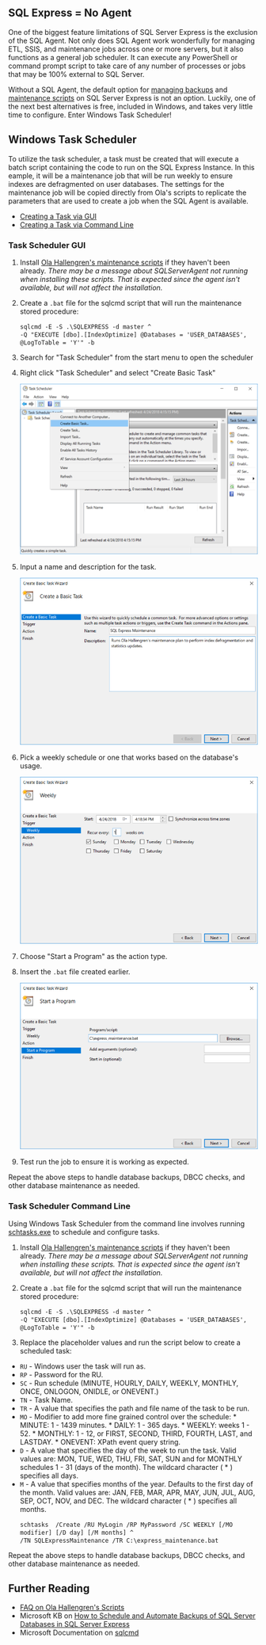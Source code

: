 

## SQL Express = No Agent
One of the biggest feature limitations of SQL Server Express is the exclusion of
the SQL Agent. Not only does SQL Agent work wonderfully for managing ETL, SSIS,
and maintenance jobs across one or more servers, but it also functions as a general
job scheduler. It can execute any PowerShell or command prompt script to take care of
any number of processes or jobs that may be 100% external to SQL Server.

Without a SQL Agent, the default option for [managing backups](/best-practices/sql-server-express-backups/) and [maintenance scripts](/best-practices/sql-server-express-maintenance/) on SQL Server Express is not an option. Luckily, one of the next best alternatives is free, included in Windows,
and takes very little time to configure. Enter Windows Task Scheduler!

## Windows Task Scheduler
To utilize the task scheduler, a task must be created that will execute a batch script containing the code to run on the SQL Express Instance. In this eample, it will be a maintenance job
that will be run weekly to ensure indexes are defragmented on user databases. The
settings for the maintenance job will be copied directly from Ola's scripts to replicate
the parameters that are used to create a job when the SQL Agent is available.

* [Creating a Task via GUI](#task-scheduler-gui)
* [Creating a Task via Command Line](#task-scheduler-command-line)

### Task Scheduler GUI
1. Install [Ola Hallengren's maintenance scripts](https://ola.hallengren.com/sql-server-index-and-statistics-maintenance.html) if they haven't been already. *There may be a message about SQLServerAgent not running when installing these scripts. That is expected since the agent isn't available, but will not affect the installation.*

2. Create a `.bat` file for the sqlcmd script that will run the maintenance stored procedure:
	```batch 
	sqlcmd -E -S .\SQLEXPRESS -d master ^
	-Q "EXECUTE [dbo].[IndexOptimize] @Databases = 'USER_DATABASES', @LogToTable = 'Y'" -b 
	```

3. Search for "Task Scheduler" from the start menu to open the scheduler

4. Right click "Task Scheduler" and select "Create Basic Task"

      ![Windows Task Scheduler](/task_scheduler_1.PNG)

5. Input a name and description for the task.

      ![Windows Task Scheduler](/task_scheduler_2.PNG)

6. Pick a weekly schedule or one that works based on the database's usage.

      ![Windows Task Scheduler](/task_scheduler_3.PNG)

7. Choose "Start a Program" as the action type.

8. Insert the `.bat` file created earlier.

      ![Windows Task Scheduler](/task_scheduler_4.PNG)

9. Test run the job to ensure it is working as expected.

Repeat the above steps to handle database backups, DBCC checks, and other database maintenance as needed.

### Task Scheduler Command Line
Using Windows Task Scheduler from the command line involves running [schtasks.exe](https://msdn.microsoft.com/en-us/library/windows/desktop/bb736357(v=vs.85).aspx) to schedule and configure tasks.

1. Install [Ola Hallengren's maintenance scripts](https://ola.hallengren.com/sql-server-index-and-statistics-maintenance.html) if they haven't been already. *There may be a message about SQLServerAgent not running when installing these scripts. That is expected since the agent isn't available, but will not affect the installation.*

2. Create a `.bat` file for the sqlcmd script that will run the maintenance stored procedure:
	```batch 
	sqlcmd -E -S .\SQLEXPRESS -d master ^
	-Q "EXECUTE [dbo].[IndexOptimize] @Databases = 'USER_DATABASES', @LogToTable = 'Y'" -b 
	```

3. Replace the placeholder values and run the script below to create a scheduled task:
 * `RU` - Windows user the task will run as.
 * `RP` - Password for the RU.
 * `SC` - Run schedule (MINUTE, HOURLY, DAILY, WEEKLY, MONTHLY, ONCE, ONLOGON, ONIDLE, or ONEVENT.)
 * `TN` - Task Name.
 * `TR` - A value that specifies the path and file name of the task to be run.
 * `MO` - Modifier to add more fine grained control over the schedule:
        * MINUTE: 1 - 1439 minutes.
        * DAILY: 1 - 365 days.
        * WEEKLY: weeks 1 - 52.
        * MONTHLY: 1 - 12, or FIRST, SECOND, THIRD, FOURTH, LAST, and LASTDAY.
        * ONEVENT: XPath event query string.  
 * `D` - A value that specifies the day of the week to run the task. Valid values are: MON, TUE, WED, THU, FRI, SAT, SUN and for MONTHLY schedules 1 - 31 (days of the month). The wildcard character ( * ) specifies all days.
 * `M` - A value that specifies months of the year. Defaults to the first day of the month. Valid values are: JAN, FEB, MAR, APR, MAY, JUN, JUL, AUG, SEP, OCT, NOV, and DEC. The wildcard character ( * ) specifies all months.
	```batch
	schtasks  /Create /RU MyLogin /RP MyPassword /SC WEEKLY [/MO modifier] [/D day] [/M months] ^
	/TN SQLExpressMaintenance /TR C:\express_maintenance.bat
	```

Repeat the above steps to handle database backups, DBCC checks, and other database maintenance as needed.

## Further Reading
* [FAQ on Ola Hallengren's Scripts](https://ola.hallengren.com/frequently-asked-questions.html)
* Microsoft KB on [How to Schedule and Automate Backups of SQL Server Databases in SQL Server Express](https://support.microsoft.com/en-us/help/2019698/how-to-schedule-and-automate-backups-of-sql-server-databases-in-sql-se)
* Microsoft Documentation on [sqlcmd](https://docs.microsoft.com/en-us/sql/tools/sqlcmd-utility?view=sql-server-2017)


<br/>
<br/>
